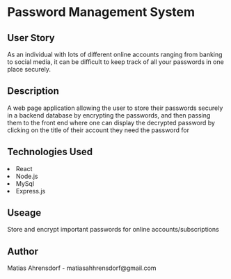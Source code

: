 <h1>Password Management System</h1>

<h2>User Story</h2>   
<p>As an individual with lots of different online accounts ranging from banking to social media, it can be difficult to keep track of all your passwords in one place securely.</p>

<h2>Description</h2>
<p>A web page application allowing the user to store their passwords securely in a backend database by encrypting the passwords, and then passing them to the front end where one can display the decrypted password by clicking on the title of their account they need the password for</p>

<h2>Technologies Used</h2>
<li>
    React
</li>
<li>
    Node.js
</li>
<li>
    MySql
</li>
<li>
    Express.js
</li>

<h2>Useage</h2>
<p>Store and encrypt important passwords for online accounts/subscriptions</p>

<h2>Author</h2>
<p>Matias Ahrensdorf - matiasahhrensdorf@gmail.com</p>